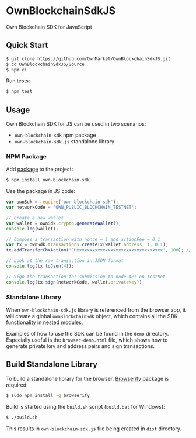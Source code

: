 # OwnBlockchainSdkJS

Own Blockchain SDK for JavaScript


## Quick Start

```bash
$ git clone https://github.com/OwnMarket/OwnBlockchainSdkJS.git
$ cd OwnBlockchainSdkJS/Source
$ npm ci
```


Run tests:

```bash
$ npm test
```


## Usage

Own Blockchain SDK for JS can be used in two scenarios:

- `own-blockchain-sdk` npm package
- `own-blockchain-sdk.js` standalone library


### NPM Package

Add [package](https://www.npmjs.com/package/own-blockchain-sdk) to the project:

```bash
$ npm install own-blockchain-sdk
```

Use the package in JS code:

```js
var ownSdk = require('own-blockchain-sdk');
var networkCode = 'OWN_PUBLIC_BLOCKCHAIN_TESTNET';

// Create a new wallet
var wallet = ownSdk.crypto.generateWallet();
console.log(wallet);

// Compose a transaction with nonce = 1 and actionFee = 0.1
var tx = ownSdk.transactions.createTx(wallet.address, 1, 0.1);
tx.addTransferChxAction('CHxxxxxxxxxxxxxxxxxxxxxxxxxxxxxxxxx', 100); // Transfer 100 CHX to CHxxx... address.

// Look at the raw transaction in JSON format
console.log(tx.toJson(4));

// Sign the transaction for submission to node API on TestNet
console.log(tx.sign(networkCode, wallet.privateKey));
```


### Standalone Library

When `own-blockchain-sdk.js` library is referenced from the browser app,
it will create a global `ownBlockchainSdk` object, which contains all the SDK functionality in nested modules.

Examples of how to use the SDK can be found in the `demo` directory. Especially useful is the `browser-demo.html` file,
which shows how to generate private key and address pairs and sign transactions.


## Build Standalone Library

To build a standalone library for the browser, [Browserify](http://browserify.org) package is required:

```bash
$ sudo npm install -g browserify
```

Build is started using the `build.sh` script (`build.bat` for Windows):

```bash
$ ./build.sh
```

This results in `own-blockchain-sdk.js` file being created in `dist` directory.
